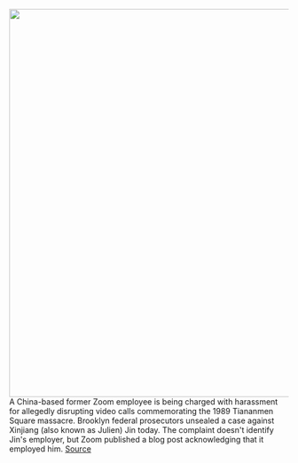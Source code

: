 <img src='https://cdn.vox-cdn.com/thumbor/wyU2KfhuykXsuLbXo9vcEIAovsM=/0x0:2040x1360/1200x800/filters:focal(857x517:1183x843)/cdn.vox-cdn.com/uploads/chorus_image/image/68551029/acastro_200331_1777_zoom_0003.0.0.jpg' width='700px' /><br/>
A China-based former Zoom employee is being charged with harassment for allegedly disrupting video calls commemorating the 1989 Tiananmen Square massacre. Brooklyn federal prosecutors unsealed a case against Xinjiang (also known as Julien) Jin today. The complaint doesn't identify Jin's employer, but Zoom published a blog post acknowledging that it employed him.
<a href='https://www.theverge.com/2020/12/18/22189519/zoom-julien-xinjiang-jin-charged-harassment-tiananmen-square-anniversary-events'> Source <a/>